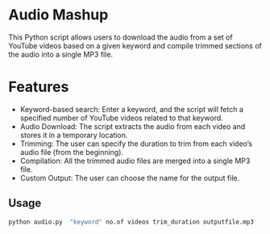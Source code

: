 # Audio Mashup
This Python script allows users to download the audio from a set of YouTube videos based on a given keyword and compile trimmed sections of the audio into a single MP3 file.

# Features
- Keyword-based search: Enter a keyword, and the script will fetch a specified number of YouTube videos related to that keyword.
- Audio Download: The script extracts the audio from each video and stores it in a temporary location.
- Trimming: The user can specify the duration to trim from each video’s audio file (from the beginning).
- Compilation: All the trimmed audio files are merged into a single MP3 file.
- Custom Output: The user can choose the name for the output file.

## Usage

```sh
python audio.py  "keyword" no.of videos trim_duration outputfile.mp3 
```

